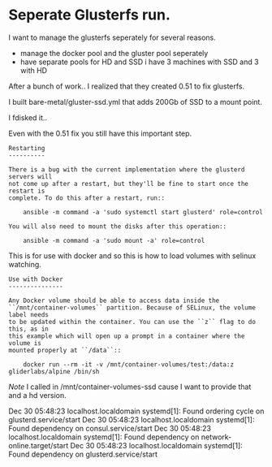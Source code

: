 # Seperate Glusterfs run.

I want to manage the glusterfs seperately for several reasons.  
  * manage the docker pool and the gluster pool seperately
  * have separate pools for HD and SSD  i have 3 machines with SSD and 3 with HD


After a bunch of work.. I realized that they created 0.51 to fix glusterfs.

I built bare-metal/gluster-ssd.yml that adds 200Gb of SSD to a mount point.

I fdisked it..  

Even with the 0.51 fix you still have this important step.

    Restarting
    ----------

    There is a bug with the current implementation where the glusterd servers will
    not come up after a restart, but they'll be fine to start once the restart is
    complete. To do this after a restart, run::

        ansible -m command -a 'sudo systemctl start glusterd' role=control

    You will also need to mount the disks after this operation::

        ansible -m command -a 'sudo mount -a' role=control


This is for use with docker and so this is how to load volumes with selinux watching.


    Use with Docker
    ---------------

    Any Docker volume should be able to access data inside the
    ``/mnt/container-volumes`` partition. Because of SELinux, the volume label needs
    to be updated within the container. You can use the ``z`` flag to do this, as in
    this example which will open up a prompt in a container where the volume is
    mounted properly at ``/data``::

        docker run --rm -it -v /mnt/container-volumes/test:/data:z gliderlabs/alpine /bin/sh



_Note_ I called in /mnt/container-volumes-ssd  cause I want to provide that and
a hd version.







Dec 30 05:48:23 localhost.localdomain systemd[1]: Found ordering cycle on glusterd.service/start
Dec 30 05:48:23 localhost.localdomain systemd[1]: Found dependency on consul.service/start
Dec 30 05:48:23 localhost.localdomain systemd[1]: Found dependency on network-online.target/start
Dec 30 05:48:23 localhost.localdomain systemd[1]: Found dependency on glusterd.service/start
